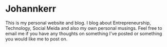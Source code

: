 # Johannkerr

This is my personal website and blog. I blog about Entrepreneurship, Technology, Social Meida and also my own personal musings. Feel free to email me if you have any thoughts on something I've posted or something you would like me to post on.